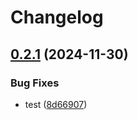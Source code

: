 # Changelog

## [0.2.1](https://github.com/michaelgriscom/remnote-plugin-sandbox/compare/remnote-plugin-template-react-v0.2.0...remnote-plugin-template-react-v0.2.1) (2024-11-30)


### Bug Fixes

* test ([8d66907](https://github.com/michaelgriscom/remnote-plugin-sandbox/commit/8d6690719096126c9c5bcc77e7388ccce0ca81bd))
